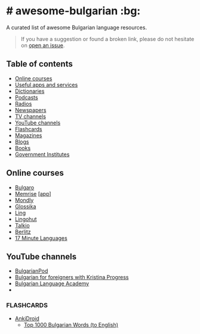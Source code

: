 # # awesome-bulgarian :bg:
A curated list of awesome Bulgarian language resources.

> If you have a suggestion or found a broken link, please do not hesitate on [open an issue](https://github.com/cvic/awesome-bulgarian/issues).


## Table of contents
* [Online courses](#online-courses)
* [Useful apps and services](#useful-apps-and-services)
* [Dictionaries](#dictionaries)
* [Podcasts](#podcasts)
* [Radios](#radios)
* [Newspapers](#newspapers)
* [TV channels](#tv-channels)
* [YouTube channels](#youtube-channels)
* [Flashcards](#flashcards)
* [Magazines](#magazines)
* [Blogs](#blogs)
* [Books](#books)
* [Government Institutes](#government-institutes)


## Online courses
* [Bulgaro](https://www.bulgaro.io/learn-bulgarian)
* [Memrise](https://www.memrise.com/) [\[app\]](https://play.google.com/store/apps/details?id=com.memrise.android.memrisecompanion)
* [Mondly](https://www.mondly.com/blog/learn-bulgarian-online/)
* [Glossika](https://ai.glossika.com/language/learn-bulgarian)
* [Ling](https://ling-app.com/learn-bulgarian)
* [Lingohut](https://www.lingohut.com/en/l113/learn-bulgarian)
* [Talkio](https://www.talkio.ai/languages/bg-bg)
* [Berlitz](https://www.berlitz.com/languages/bulgarian)
* [17 Minute Languages](https://www.17-minute-languages.com/en/learn-bulgarian)


## YouTube channels
* [BulgarianPod](https://www.youtube.com/@BulgarianPod101/videos)
* [Bulgarian for foreigners with Kristina Progress](https://www.youtube.com/@kristinaprogress/videos)
* [Bulgarian Language Academy](https://www.youtube.com/@bulgarianlanguageacademy2587/videos)
* 


### FLASHCARDS
* [AnkiDroid](https://play.google.com/store/apps/details?id=com.ichi2.anki)
  * [Top 1000 Bulgarian Words (to English)]([https://ankiweb.net/shared/info/463280893](https://ankiweb.net/shared/info/1372052043))
    
